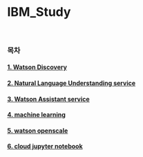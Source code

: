 # IBM_Study

<br>

### 목차
#### [1. Watson Discovery](https://pavi03.tistory.com/75?category=1032228)
#### [2. Natural Language Understanding service](https://pavi03.tistory.com/77?category=1032228)
#### [3. Watson Assistant service](https://pavi03.tistory.com/78?category=1032228)
#### [4. machine learning](https://pavi03.tistory.com/82?category=1032228)
#### [5. watson openscale](https://pavi03.tistory.com/83?category=1032228)
#### [6. cloud jupyter notebook](https://pavi03.tistory.com/84?category=1032228)
